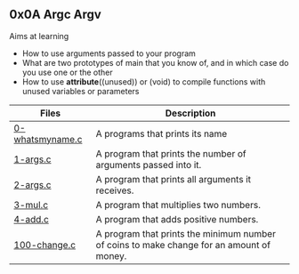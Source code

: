 ## 0x0A Argc Argv
Aims at learning
- How to use arguments passed to your program
- What are two prototypes of main that you know of, and in which case do you use one or the other
- How to use __attribute__((unused)) or (void) to compile functions with unused variables or parameters

Files | Description
--- | ---
[0-whatsmyname.c](0-whatsmyname.c) | A programs that prints its name
[1-args.c](1-args.c) | A program that prints the number of arguments passed into it.
[2-args.c](2-args.c) | A program that prints all arguments it receives.
[3-mul.c](3-mul.c) | A program that multiplies two numbers.
[4-add.c](4-add.c) | A program that adds positive numbers.
[100-change.c](100-change.c) | A program that prints the minimum number of coins to make change for an amount of money.
